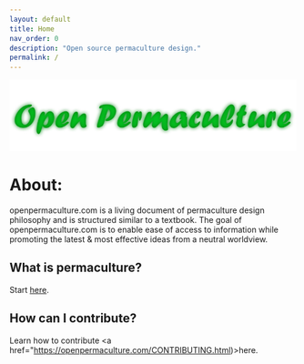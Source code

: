 ```yaml
---
layout: default
title: Home
nav_order: 0
description: "Open source permaculture design."
permalink: /
---
```

![](assets/images/open-permaculture-github-banner.jpg)

<!-- This page is the home page of the website, for the chapter index see chapters/chapters.md. -->

# About:

<p>
openpermaculture.com is a living document of permaculture design philosophy and is structured similar to a textbook. 
The goal of openpermaculture.com is to enable ease of access to information while promoting the latest & most effective ideas from a neutral worldview.
</p>

## What is permaculture?

Start <a href="https://openpermaculture.com/introduction.html">here</a>.

## How can I contribute?

Learn how to contribute <a href="https://openpermaculture.com/CONTRIBUTING.html)>here</a>.